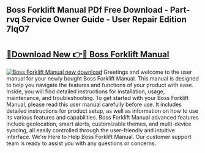 ## Boss Forklift Manual PDf Free Download - Part-rvq Service Owner Guide - User Repair Edition 7IqO7

# <h2><a href="http://bc75849.oget.top/?id=Boss+Forklift+Manual">🔗Download New 👉🔴 Boss Forklift Manual</a></h2>

[![Boss Forklift Manual new download](https://i.imgur.com/5g1atiW.png)](http://bc75849.oget.top/?id=Boss+Forklift+Manual)
Greetings and welcome to the user manual for your newly bought Boss Forklift Manual. This manual is designed to help you navigate the features and functions of your product with ease. Inside, you will find detailed instructions for installation, usage, maintenance, and troubleshooting. To get started with your Boss Forklift Manual, please read this user manual carefully before use. It includes detailed instructions for product setup, as well as information on how to use its various features and capabilities. Boss Forklift Manual advanced features include geolocation, smart alerts, customizable themes, and multi-device syncing, all easily controlled through the user-friendly and intuitive interface. We're Here to Help Boss Forklift Manual. Our customer support team is ready to assist you with any questions or concerns.
